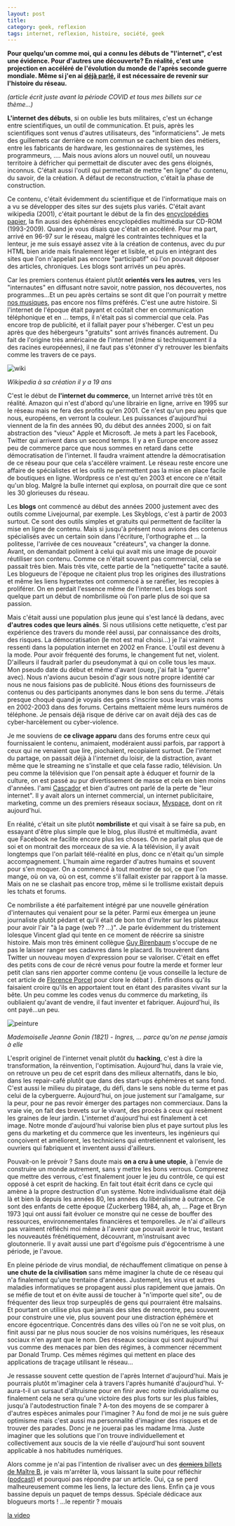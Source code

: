 ```yaml
---
layout: post
title: 
category: geek, reflexion
tags: internet, reflexion, histoire, société, geek
---
```


**Pour quelqu'un comme moi, qui a connu les débuts de "l'internet", c'est une évidence. Pour d'autres une découverte? En réalité, c'est une projection en accéléré de l'évolution du monde de l'après seconde guerre mondiale. Même si j'en ai [déjà parlé](https://cheziceman.wordpress.com/2015/06/16/web-petite-histoire-dun-internaute-1996-a-1999/), il est nécessaire de revenir sur l'histoire du réseau.**

*(article écrit juste avant la période COVID et tous mes billets sur ce thème...)*

**L'internet des débuts**, si on oublie les buts militaires, c'est un échange entre scientifiques, un outil de communication. Et puis, après les scientifiques sont venus d'autres utilisateurs, des "informaticiens". Je mets des guillemets car derrière ce nom commun se cachent bien des métiers, entre les fabricants de hardware, les gestionnaires de systèmes, les programmeurs, .... Mais nous avions alors un nouvel outil, un nouveau territoire à défricher qui permettait de discuter avec des gens éloignés, inconnus. C'était aussi l'outil qui permettait de mettre "en ligne" du contenu, du savoir, de la création. A défaut de reconstruction, c'était la phase de construction.

Ce contenu, c'était évidemment du scientifique et de l'informatique mais on a vu se développer des sites sur des sujets plus variés. C'était avant wikipedia (2001), c'était pourtant le début de la fin des [encyclopédies papier](https://fr.wikipedia.org/wiki/Encarta), la fin aussi des éphémères encyclopédies multimédia sur CD-ROM (1993-2009). Quand je vous disais que c'était en accéléré. Pour ma part, arrivé en 96-97 sur le réseau, malgré les contraintes techniques et la lenteur, je me suis essayé assez vite à la création de contenus, avec du pur HTML bien aride mais finalement léger et lisible, et puis en intégrant des sites que l'on n'appelait pas encore "participatif" où l'on pouvait déposer des articles, chroniques. Les blogs sont arrivés un peu après.

Car les premiers contenus étaient plutôt **orientés vers les autres**, vers les "internautes" en diffusant notre savoir, notre passion, nos découvertes, nos programmes...Et un peu après certains se sont dit que l'on pourrait y mettre [nos musiques](https://cheziceman.wordpress.com/2015/07/03/web-petite-histoire-dun-internaute-2001-a-2005/), pas encore nos films préférés. C'est une autre histoire. Si l'internet de l'époque était payant et coûtait cher en communication téléphonique et en ... temps, il n'était pas si commercial que cela. Pas encore trop de publicité, et il fallait payer pour s'héberger. C'est un peu après que des hébergeurs "gratuits" sont arrivés financés autrement. Du fait de l'origine très américaine de l'internet (même si techniquement il a des racines européennes), il ne faut pas s'étonner d'y retrouver les bienfaits comme les travers de ce pays.

![wiki](https://cheziceman.files.wordpress.com/2017/08/wikipedia2001.jpg)

*Wikipedia à sa création il y a 19 ans*

C'est le début de **l'internet du commerce**, un Internet arrivé très tôt en réalité. Amazon qui n'est d'abord qu'une librairie en ligne, arrive en 1995 sur le réseau mais ne fera des profits qu'en 2001. Ce n'est qu'un peu après que nous, européens, en verront la couleur. Les puissances d'aujourd'hui viennent de la fin des années 90, du début des années 2000, si on fait abstraction des "vieux" Apple et Microsoft. Je mets à part les Facebook, Twitter qui arrivent dans un second temps. Il y a en Europe encore assez peu de commerce parce que nous sommes en retard dans cette démocratisation de l'internet. Il faudra vraiment attendre la démocratisation de ce réseau pour que cela s'accélère vraiment. Le réseau reste encore une affaire de spécialistes et les outils ne permettent pas la mise en place facile de boutiques en ligne. Wordpress ce n'est qu'en 2003 et encore ce n'était qu'un blog. Malgré la bulle internet qui explosa, on pourrait dire que ce sont les 30 glorieuses du réseau.

Les **blogs** ont commencé au début des années 2000 justement avec des outils comme Livejournal, par exemple. Les Skyblogs, c'est à partir de 2003 surtout. Ce sont des outils simples et gratuits qui permettent de faciliter la mise en ligne de contenu. Mais si jusqu'à présent nous avions des contenus spécialisés avec un certain soin dans l'écriture, l'orthographe et ... la politesse, l'arrivée de ces nouveaux "créateurs", va changer la donne. Avant, on demandait poliment à celui qui avait mis une image de pouvoir réutiliser son contenu. Comme ce n'était souvent pas commercial, cela se passait très bien. Mais très vite, cette partie de la "netiquette" tacite a sauté. Les blogueurs de l'époque ne citaient plus trop les origines des illustrations et même les liens hypertextes ont commencé à se raréfier, les recopies à proliférer. On en perdait l'essence même de l'internet. Les blogs sont quelque part un début de nombrilisme où l'on parle plus de soi que sa passion.

Mais c'était aussi une population plus jeune qui s'est lancé là dedans, avec **d'autres codes que leurs aînés**. Si nous utilisions cette netiquette, c'est par expérience des travers du monde réel aussi, par connaissance des droits, des risques. La démocratisation (le mot est mal choisi...) je l'ai vraiment ressenti dans la population internet en 2002 en France. L'outil est devenu à la mode. Pour avoir fréquenté des forums, le changement fut net, violent. D'ailleurs il faudrait parler du pseudonymat à qui on colle tous les maux. Mon pseudo date du début et même d'avant (ouep, j'ai fait la "guerre" avec). Nous n'avions aucun besoin d'agir sous notre propre identité car nous ne nous faisions pas de publicité. Nous étions des fournisseurs de contenus ou des participants anonymes dans le bon sens du terme. J'étais presque choqué quand je voyais des gens s'inscrire sous leurs vrais noms en 2002-2003 dans des forums. Certains mettaient même leurs numéros de téléphone. Je pensais déjà risque de dérive car on avait déjà des cas de cyber-harcèlement ou cyber-violence.

Je me souviens de **ce clivage apparu** dans des forums entre ceux qui fournissaient le contenu, animaient, modéraient aussi parfois, par rapport à ceux qui ne venaient que lire, piochaient, recopiaient surtout. De l'internet du partage, on passait déjà à l'internet du loisir, de la distraction, avant même que le streaming ne s'installe et que cela fasse radio, télévision. Un peu comme la télévision que l'on pensait apte à éduquer et fournir de la culture, on est passé au pur divertissement de masse et cela en bien moins d'années. l'ami [Cascador](https://www.blog-libre.org/2016/12/17/mon-internet-est-mort/) et bien d'autres ont parlé de la perte de "leur internet". Il y avait alors un internet commercial, un internet publicitaire, marketing, comme un des premiers réseaux sociaux, [Myspace](https://cheziceman.wordpress.com/2008/05/28/myspace-a-t-il-encore-un-avenir/), dont on rit aujourd'hui.

En réalité, c'était un site plutôt **nombriliste** et qui visait à se faire sa pub, en essayant d'être plus simple que le blog, plus illustré et multimédia, avant que Facebook ne facilite encore plus les choses. On ne parlait plus que de soi et on montrait des morceaux de sa vie. A la télévision, il y avait longtemps que l'on parlait télé-réalité en plus, donc ce n'était qu'un simple accompagnement. L'humain aime regarder d'autres humains et souvent pour s'en moquer. On a commencé à tout montrer de soi, ce que l'on mange, où on va, où on est, comme s'il fallait exister par rapport à la masse. Mais on ne se clashait pas encore trop, même si le trollisme existait depuis les tchats et forums.

Ce nombriliste a été parfaitement intégré par une nouvelle génération d'internautes qui venaient pour se la péter. Parmi eux émergea un jeune journaliste plutôt pédant et qu'il était de bon ton d'inviter sur les plateaux pour avoir l'air "à la page (web ?? ...)". Je parle évidemment du tristement lolesque Vincent glad qui tente en ce moment de réécrire sa sinistre histoire. Mais mon très éminent collègue [Guy Birenbaum](http://guybirenbaum.com/2020/02/27/un-tweetos-ne-devrait-pas-dire-ca/) s'occupe de ne pas le laisser ranger ses cadavres dans le placard. Ils trouvèrent dans Twitter un nouveau moyen d'expression pour se valoriser. C'était en effet des petits cons de cour de récré venus pour foutre la merde et former leur petit clan sans rien apporter comme contenu (je vous conseille la lecture de cet article de [Florence Porcel](https://medium.com/@florence.porcel/laffaire-de-la-ligue-du-lol-ou-la-fabrique-de-l-oubli-df4ad3f5f2b5) pour clore le débat ) . Enfin disons qu'ils faisaient croire qu'ils en apportaient tout en étant des parasites vivant sur la bête. Un peu comme les codes venus du commerce du marketing, ils oubliaient qu'avant de vendre, il faut inventer et fabriquer. Aujourd'hui, ils ont payé...un peu.

![peinture](https://upload.wikimedia.org/wikipedia/commons/thumb/2/2a/Mademoiselle_Jeanne_Gonin%2C_by_Jean-Auguste-Dominique_Ingres.jpg/587px-Mademoiselle_Jeanne_Gonin%2C_by_Jean-Auguste-Dominique_Ingres.jpg)

*Mademoiselle Jeanne Gonin (1821) - Ingres, ... parce qu'on ne pense jamais à elle*

L'esprit originel de l'internet venait plutôt du **hacking**, c'est à dire la transformation, la réinvention, l'optimisation. Aujourd'hui, dans la vraie vie, on retrouve un peu de cet esprit dans des milieux alternatifs, dans le bio, dans les repair-café plutôt que dans des start-ups éphémères et sans fond. C'est aussi le milieu du piratage, du défi, dans le sens noble du terme et pas celui de la cyberguerre. Aujourd'hui, on joue justement sur l'amalgame, sur la peur, pour ne pas revoir émerger des partages non commerciaux. Dans la vraie vie, on fait des brevets sur le vivant, des procès à ceux qui resèment les graines de leur jardin. L'internet d'aujourd'hui est finalement à cet image. Notre monde d'aujourd'hui valorise bien plus et paye surtout plus les gens du marketing et du commerce que les inventeurs, les ingénieurs qui conçoivent et améliorent, les techniciens qui entretiennent et valorisent, les ouvriers qui fabriquent et inventent aussi d'ailleurs.

Pouvait-on le prévoir ? Sans doute mais **on a cru à une utopie**, à l'envie de construire un monde autrement, sans y mettre les bons verrous. Comprenez que mettre des verrous, c'est finalement jouer le jeu du contrôle, ce qui est opposé à cet esprit de hacking. En fait tout était écrit dans ce cycle qui amène à la propre destruction d'un système. Notre individualisme était déjà là et bien là depuis les années 80, les années du libéralisme à outrance. Ce sont des enfants de cette époque (Zuckerberg 1984, ah, ah, ... Page et Bryn 1973 )qui ont aussi fait évoluer ce monstre qui ne cesse de bouffer des ressources, environnementales financières et temporelles. Je n'ai d'ailleurs pas vraiment réfléchi moi même à l'avenir que pouvait avoir le truc, testant les nouveautés frénétiquement, découvrant, m'instruisant avec gloutonnerie. Il y avait aussi une part d'égoïsme puis d'égocentrisme à une période, je l'avoue.

En pleine période de virus mondial, de réchauffement climatique on pense à **une chute de la civilisation** sans même imaginer la chute de ce réseau qui n'a finalement qu'une trentaine d'années. Justement, les virus et autres maladies informatiques se propagent aussi plus rapidement que jamais. On se méfie de tout et on évite aussi de toucher à "n'importe quel site", ou de fréquenter des lieux trop surpeuplés de gens qui pourraient être malsains. Et pourtant on utilise plus que jamais des sites de rencontre, peu souvent pour construire une vie, plus souvent pour une distraction éphémère et encore égocentrique. Concentrés dans des villes où l'on ne se voit plus, on finit aussi par ne plus nous soucier de nos voisins numériques, les réseaux sociaux n'en ayant que le nom. Des réseaux sociaux qui sont aujourd'hui vus comme des menaces par bien des régimes, à commencer récemment par Donald Trump. Ces mêmes régimes qui mettent en place des applications de traçage utilisant le réseau...

Je ressasse souvent cette question de l'après Internet d'aujourd'hui. Mais je pourrais plutôt m'imaginer cela à travers l'après humanité d'aujourd'hui. Y-aura-t-il un sursaut d'altruisme pour en finir avec notre individualisme ou finalement cela ne sera qu'une victoire des plus forts sur les plus faibles, jusqu'à l'autodestruction finale ? A-ton des moyens de se comparer à d'autres espèces animales pour l'imaginer ? Au fond de moi je ne suis guère optimisme mais c'est aussi ma personnalité d'imaginer des risques et de trouver des parades. Donc je ne jouerai pas les madame Irma. Juste imaginer que les solutions que l'on trouve individuellement et collectivement aux soucis de la vie réelle d'aujourd'hui sont souvent applicable à nos habitudes numériques.

Alors comme je n'ai pas l'intention de rivaliser avec un des [<del datetime="2020-06-03T08:22:10+00:00">derniers</del> billets de Maître B](https://cyrille-borne.com/japprends-a-perdre-mais-pas-trop/), je vais m'arrêter là, vous laissant la suite pour réfléchir ([podcast](https://www.franceinter.fr/emissions/le-code-a-change/psychanalyse-du-web)) et pourquoi pas répondre par un article. Oui, ça se perd malheureusement comme les liens, la lecture des liens. Enfin ça je vous bassine depuis un paquet de temps dessus. Spéciale dédicace aux blogueurs morts ! ...le repentir ? mouais

[la video](https://www.youtube.com/watch?v=yjb0j9l1sz4)
